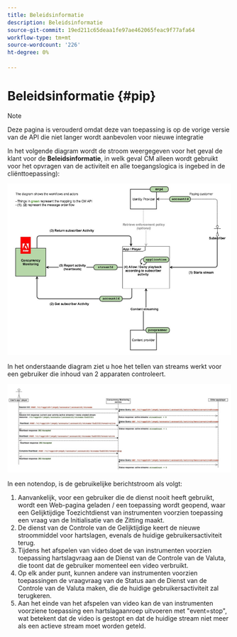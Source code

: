 ```yaml
---
title: Beleidsinformatie
description: Beleidsinformatie
source-git-commit: 19ed211c65deaa1fe97ae462065feac9f77afa64
workflow-type: tm+mt
source-wordcount: '226'
ht-degree: 0%

---
```




# Beleidsinformatie {#pip}

>[!NOTE]
>
>Deze pagina is verouderd omdat deze van toepassing is op de vorige versie van de API die niet langer wordt aanbevolen voor nieuwe integratie

In het volgende diagram wordt de stroom weergegeven voor het geval de klant voor de **Beleidsinformatie**, in welk geval CM alleen wordt gebruikt voor het opvragen van de activiteit en alle toegangslogica is ingebed in de cliënttoepassing):

![](assets/pip-workflow.png)



In het onderstaande diagram ziet u hoe het tellen van streams werkt voor een gebruiker die inhoud van 2 apparaten controleert.

![](assets/pip-sequence.png)

In een notendop, is de gebruikelijke berichtstroom als volgt:

1. Aanvankelijk, voor een gebruiker die de dienst nooit heeft gebruikt, wordt een Web-pagina geladen / een toepassing wordt geopend, waar een Gelijktijdige Toezichtdienst van instrumenten voorzien toepassing een vraag van de Initialisatie van de Zitting maakt.
1. De dienst van de Controle van de Gelijktijdige keert de nieuwe stroommiddel voor hartslagen, evenals de huidige gebruikersactiviteit terug.
1. Tijdens het afspelen van video doet de van instrumenten voorzien toepassing hartslagvraag aan de Dienst van de Controle van de Valuta, die toont dat de gebruiker momenteel een video verbruikt.
1. Op elk ander punt, kunnen andere van instrumenten voorzien toepassingen de vraagvraag van de Status aan de Dienst van de Controle van de Valuta maken, die de huidige gebruikersactiviteit zal terugkeren.
1. Aan het einde van het afspelen van video kan de van instrumenten voorziene toepassing een hartslagaanroep uitvoeren met &quot;event=stop&quot;, wat betekent dat de video is gestopt en dat de huidige stream niet meer als een actieve stream moet worden geteld.

